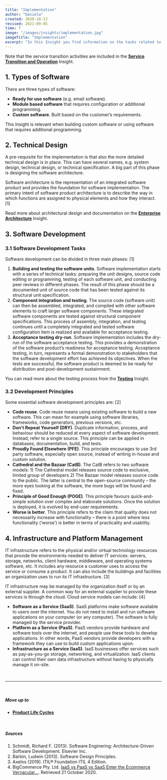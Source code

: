 ```yaml
---
title: "Implementation"
author: "Daniela"
created: 2020-10-13
revised: 2021-09-05
time: 7
image: "/images/insights/implementation.jpg"
imageTitle: "Implementation"
excerpt: "In this Insight you find information on the tasks related to technical design, software development, and infrastructure and platform management."
---
```


Note that the service transition activities are included in the [**Service Transition and Operation**](/insights/service-transition-and-operation) Insight.

## 1. Types of Software

There are three types of software:

- **Ready for use software** (e.g. email software).
- **Module based software** that requires configuration or additional programming.
- **Custom software**. Built based on the customer’s requirements.

This Insight is relevant when building custom software or using software that requires additional programming.

## 2. Technical Design

A pre-requisite for the implementation is that also the more detailed technical design is in place. This can have several names, e.g. system design, technical design, or technical specification. A big part of this phase is designing the software architecture.

Software architecture is the representation of an integrated software product and provides the foundation for software implementation. The primary intent of software product architecture is to describe the way in which functions are assigned to physical elements and how they interact. [1]

Read more about architectural design and documentation on the [**Enterprise Architecture**](/insights/enterprise-architecture) Insight.

## 3. Software Development

### 3.1 Software Development Tasks

Software development can be divided in three main phases: [1]

1. **Building and testing the software units**. Software implementation starts with a series of technical tasks: preparing the unit designs, source code editing or programming, testing of each software unit, and conducting peer reviews in different phases. The result of this phase should be a documented unit of source code that has been tested against its structural unit specification.
2. **Component integration and testing**. The source code (software unit) can then be assembled, integrated, and compiled with other software elements to craft larger software components. These integrated software components are tested against structural component specifications. This process of assembly, integration, and testing continues until a completely integrated and tested software configuration item is realized and available for acceptance testing.
3. **Acceptance testing dry-run**. Software implementation includes the dry-run of the software acceptance testing. This provides a demonstration of the software product’s readiness for acceptance testing. Acceptance testing, in turn, represents a formal demonstration to stakeholders that the software development effort has achieved its objectives. When the tests are successful, the software product is deemed to be ready for distribution and post-development sustainment.

You can read more about the testing process from the [**Testing**](/insights/testing) Insight.

### 3.2 Development Principles

Some essential software development principles are: [2]

- **Code reuse**. Code reuse means using existing software to build a new software. This can mean for example using software libraries, frameworks, code generators, previous versions, etc.
- **Don’t Repeat Yourself (DRY)**. Duplicate information, process, and behaviour should be reduced at every aspect of software development. Instead, refer to a single source. This principle can be applied in databases, documentation, build, and tests.
- **Proudly Found Elsewhere (PFE)**. This principle encourages to use 3rd party software, especially open source, instead of writing in-house and custom solution.
- **Cathedral and the Bazaar (CatB)**. The CatB refers to two software models: 1) The Cathedral model releases source code to exclusive, limited group of developers 2) The Bazaar model releases source code to the public. The latter is central to the open-source community – the more eyes looking at the software, the more bugs will be found and fixed.
- **Principle of Good Enough (POGE)**. This principle favours quick-and-simple solution over complex and elaborate solutions. Once the solution is deployed, it is evolved by end-user requirements.
- **Worse is better**. This principle refers to the claim that quality does not necessarily increase with functionality – there is a point where less functionality (‘worse’) is better in terms of practicality and usability.

## 4. Infrastructure and Platform Management

IT infrastructure refers to the physical and/or virtual technology resources that provide the environments needed to deliver IT services: servers, storage, networks, client hardware, middleware, and operating systems software, etc. It includes any resource a customer uses to access the service or consume a product. It can also include the buildings and facilities an organization uses to run its IT infrastructure. [3]

IT infrastructure may be managed by the organization itself or by an external supplier. A common way for an external supplier to provide these services is through the cloud. Cloud service models can include: [4]

- **Software as a Service (SaaS)**. SaaS platforms make software available to users over the internet. You do not need to install and run software applications on your computer (or any computer). The software is fully managed by the service provider.
- **Platform as a Service (PaaS)**. PaaS vendors provide hardware and software tools over the internet, and people use these tools to develop applications. In other words, PaaS vendors provide developers with a framework they can use to build custom applications upon.
- **Infrastructure as a Service (IaaS)**. IaaS businesses offer services such as pay-as-you-go storage, networking, and virtualization. IaaS clients can control their own data infrastructure without having to physically manage it on-site.

&nbsp;

***
&nbsp;

##### Move up to

- [**Product Life Cycles**](/insights/product-lifecycles)

&nbsp;

##### Sources

1. Schmidt, Richard F. (2013). Software Enginering: Architecture-Driven Software Development. Elsevier Inc.
2. Barbin, Ludwin (2013). Software Design Principles.
3. Axelos (2019). ITIL® Foundation ITIL 4 Edition.
4. BigCommerce Pty. Ltd. [IaaS vs PaaS vs SaaS Enter the Ecommerce Vernacular…](https://www.bigcommerce.com/blog/saas-vs-paas-vs-iaas/#the-three-types-of-cloud-computing-service-models-explained). Retrieved 21 October 2020.